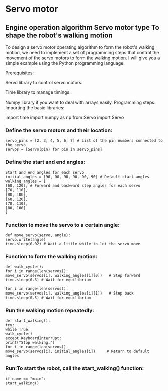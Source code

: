 # Servo motor


## Engine operation algorithm Servo motor type To shape the robot's walking motion


To design a servo motor operating algorithm to form the robot's walking motion, we need to implement a set of programming steps that control the movement of the servo motors to form the walking motion. I will give you a simple example using the Python programming language.

Prerequisites:

Servo library to control servo motors.

Time library to manage timings.

Numpy library if you want to deal with arrays easily.
Programming steps:
Importing the basic libraries:

import time
import numpy as np
from Servo import Servo

### Define the servo motors and their location:
```
servo_pins = [2, 3, 4, 5, 6, 7] # List of the pin numbers connected to the servo
servos = [Servo(pin) for pin in servo_pins]
```
### Define the start and end angles:
```
Start and end angles for each servo
initial_angles = [90, 90, 90, 90, 90, 90] # Default start angles
walking_angles = [
[60, 120], # Forward and backward step angles for each servo
[70, 110],
[80, 100],
[60, 120],
[70, 110],
[80, 100]
]
```
### Function to move the servo to a certain angle:
```
def move_servo(servo, angle):
servo.write(angle)
time.sleep(0.02) # Wait a little while to let the servo move
```
### Function to form the walking motion:
```
def walk_cycle():
for i in range(len(servos)):
move_servo(servos[i], walking_angles[i][0])   # Step forward
time.sleep(0.5) # Wait for equilibrium

for i in range(len(servos)):
move_servo(servos[i], walking_angles[i][1])   # Step back
time.sleep(0.5) # Wait for equilibrium
```

### Run the walking motion repeatedly:
```
def start_walking():
try:
while True:
walk_cycle()
except KeyboardInterrupt:
print("Stop walking.")
for i in range(len(servos)):
move_servo(servos[i], initial_angles[i])     # Return to default angles
```
### Run:To start the robot, call the start_walking() function:
```
if name == "main":
start_walking()
```
